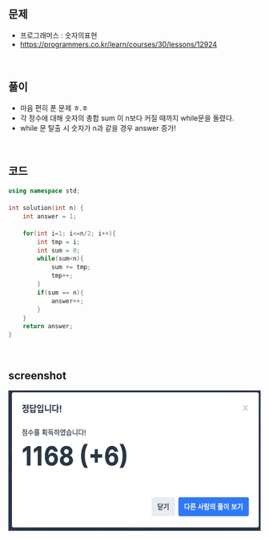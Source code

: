 ## 문제
- 프로그래머스 : 숫자의표현
- https://programmers.co.kr/learn/courses/30/lessons/12924

<br/>

## 풀이
- 마음 편히 푼 문제 ㅎ.ㅎ
- 각 정수에 대해 숫자의 총합 sum 이 n보다 커질 때까지 while문을 돌렸다. 
- while 문 탈출 시 숫자가 n과 같을 경우 answer 증가! 

<br/>


## 코드

```c++
using namespace std;

int solution(int n) {
    int answer = 1;
    
    for(int i=1; i<=n/2; i++){
        int tmp = i;
        int sum = 0;
        while(sum<n){
            sum += tmp;
            tmp++;
        }
        if(sum == n){
            answer++;
        }
    }
    return answer;
}
```



<br/>

## screenshot

<img src="./screenshots/prog_숫자의표현.png" width="600" height="280">


<br/>
